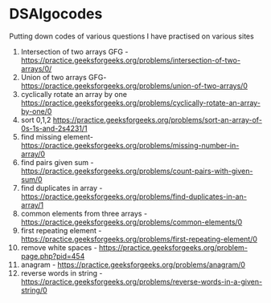 # DSAlgocodes
Putting down codes of various questions I have practised on various sites
1) Intersection of two arrays GFG - https://practice.geeksforgeeks.org/problems/intersection-of-two-arrays/0/
2) Union of two arrays GFG- https://practice.geeksforgeeks.org/problems/union-of-two-arrays/0
3) cyclically rotate an array by one https://practice.geeksforgeeks.org/problems/cyclically-rotate-an-array-by-one/0
4) sort 0,1,2 https://practice.geeksforgeeks.org/problems/sort-an-array-of-0s-1s-and-2s4231/1
5) find missing element- https://practice.geeksforgeeks.org/problems/missing-number-in-array/0
6) find pairs given sum - https://practice.geeksforgeeks.org/problems/count-pairs-with-given-sum/0
7) find duplicates in array -https://practice.geeksforgeeks.org/problems/find-duplicates-in-an-array/1
8) common elements from three arrays - https://practice.geeksforgeeks.org/problems/common-elements/0
9) first repeating element - https://practice.geeksforgeeks.org/problems/first-repeating-element/0
10) remove white spaces - https://practice.geeksforgeeks.org/problem-page.php?pid=454
11) anagram - https://practice.geeksforgeeks.org/problems/anagram/0
12) reverse words in string - https://practice.geeksforgeeks.org/problems/reverse-words-in-a-given-string/0
